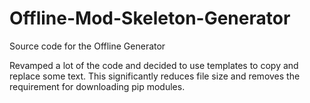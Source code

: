 # Offline-Mod-Skeleton-Generator
Source code for the Offline Generator

Revamped a lot of the code and decided to use templates to copy and replace some text. This significantly reduces file size and removes the requirement for downloading pip modules.
